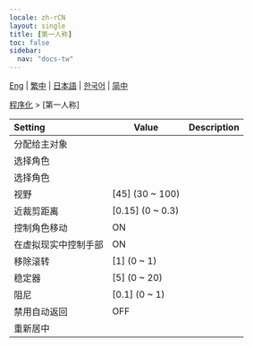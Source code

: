 ```yaml
---
locale: zh-rCN
layout: single
title: [第一人称]
toc: false
sidebar:
  nav: "docs-tw"
---
```

[Eng](/dancexr/menu/2025.4/motion/first_person) | [繁中](/tw/dancexr/menu/2025.4/motion/first_person) | [日本語](/jp/dancexr/menu/2025.4/motion/first_person) | [한국어](/kr/dancexr/menu/2025.4/motion/first_person) | [简中](/zh/dancexr/menu/2025.4/motion/first_person)

[程序化](../menu#程序化) > [第一人称]



| Setting | Value | Description |
| :--- | --- | :--- |
| 分配给主对象 || 
| 选择角色 || 
| 选择角色 |  |  |
| 视野 | [45] (30 ~ 100) | 
| 近裁剪距离 | [0.15] (0 ~ 0.3) | 
| 控制角色移动 | ON | 
| 在虚拟现实中控制手部 | ON | 
| 移除滚转 | [1] (0 ~ 1) | 
| 稳定器 | [5] (0 ~ 20) | 
| 阻尼 | [0.1] (0 ~ 1) | 
| 禁用自动返回 | OFF | 
| 重新居中 || 
